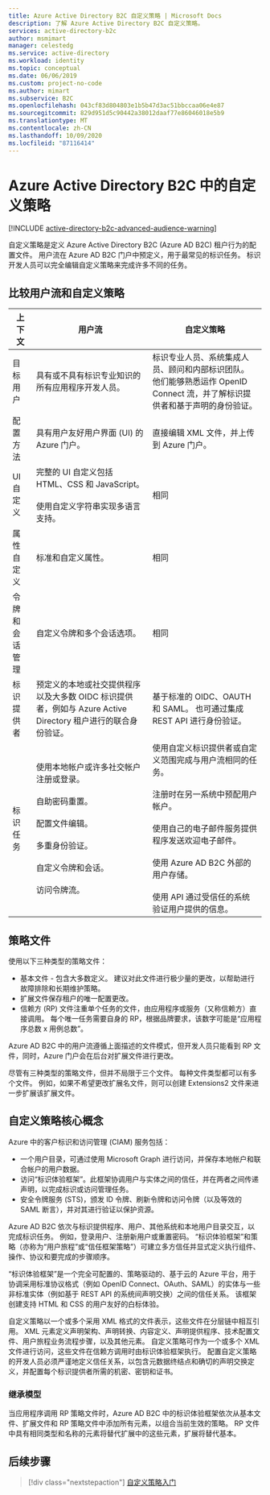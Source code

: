 ```yaml
---
title: Azure Active Directory B2C 自定义策略 | Microsoft Docs
description: 了解 Azure Active Directory B2C 自定义策略。
services: active-directory-b2c
author: msmimart
manager: celestedg
ms.service: active-directory
ms.workload: identity
ms.topic: conceptual
ms.date: 06/06/2019
ms.custom: project-no-code
ms.author: mimart
ms.subservice: B2C
ms.openlocfilehash: 043cf83d804803e1b5b47d3ac51bbccaa06e4e87
ms.sourcegitcommit: 829d951d5c90442a38012daaf77e86046018e5b9
ms.translationtype: MT
ms.contentlocale: zh-CN
ms.lasthandoff: 10/09/2020
ms.locfileid: "87116414"
---
```

# <a name="custom-policies-in-azure-active-directory-b2c"></a>Azure Active Directory B2C 中的自定义策略

[!INCLUDE [active-directory-b2c-advanced-audience-warning](../../includes/active-directory-b2c-advanced-audience-warning.md)]

自定义策略是定义 Azure Active Directory B2C (Azure AD B2C) 租户行为的配置文件。 用户流在 Azure AD B2C 门户中预定义，用于最常见的标识任务。 标识开发人员可以完全编辑自定义策略来完成许多不同的任务。

## <a name="comparing-user-flows-and-custom-policies"></a>比较用户流和自定义策略

| 上下文 | 用户流 | 自定义策略 |
|-|-------------------|-----------------|
| 目标用户 | 具有或不具有标识专业知识的所有应用程序开发人员。 | 标识专业人员、系统集成人员、顾问和内部标识团队。 他们能够熟悉运作 OpenID Connect 流，并了解标识提供者和基于声明的身份验证。 |
| 配置方法 | 具有用户友好用户界面 (UI) 的 Azure 门户。 | 直接编辑 XML 文件，并上传到 Azure 门户。 |
| UI 自定义 | 完整的 UI 自定义包括 HTML、CSS 和 JavaScript。<br><br>使用自定义字符串实现多语言支持。 | 相同 |
| 属性自定义 | 标准和自定义属性。 | 相同 |
| 令牌和会话管理 | 自定义令牌和多个会话选项。 | 相同 |
| 标识提供者 | 预定义的本地或社交提供程序以及大多数 OIDC 标识提供者，例如与 Azure Active Directory 租户进行的联合身份验证。 | 基于标准的 OIDC、OAUTH 和 SAML。  也可通过集成 REST API 进行身份验证。 |
| 标识任务 | 使用本地帐户或许多社交帐户注册或登录。<br><br>自助密码重置。<br><br>配置文件编辑。<br><br>多重身份验证。<br><br>自定义令牌和会话。<br><br>访问令牌流。 | 使用自定义标识提供者或自定义范围完成与用户流相同的任务。<br><br>注册时在另一系统中预配用户帐户。<br><br>使用自己的电子邮件服务提供程序发送欢迎电子邮件。<br><br>使用 Azure AD B2C 外部的用户存储。<br><br>使用 API 通过受信任的系统验证用户提供的信息。 |

## <a name="policy-files"></a>策略文件

使用以下三种类型的策略文件：

- 基本文件 - 包含大多数定义。 建议对此文件进行极少量的更改，以帮助进行故障排除和长期维护策略。
- 扩展文件保存租户的唯一配置更改。
- 信赖方 (RP) 文件注重单个任务的文件，由应用程序或服务（又称信赖方）直接调用。 每个唯一任务需要自身的 RP，根据品牌要求，该数字可能是“应用程序总数 x 用例总数”。

Azure AD B2C 中的用户流遵循上面描述的文件模式，但开发人员只能看到 RP 文件，同时，Azure 门户会在后台对扩展文件进行更改。

尽管有三种类型的策略文件，但并不局限于三个文件。 每种文件类型都可以有多个文件。 例如，如果不希望更改扩展名文件，则可以创建 Extensions2 文件来进一步扩展该扩展文件。

## <a name="custom-policy-core-concepts"></a>自定义策略核心概念

Azure 中的客户标识和访问管理 (CIAM) 服务包括：

- 一个用户目录，可通过使用 Microsoft Graph 进行访问，并保存本地帐户和联合帐户的用户数据。
- 访问“标识体验框架”。此框架协调用户与实体之间的信任，并在两者之间传递声明，以完成标识或访问管理任务。
- 安全令牌服务 (STS)，颁发 ID 令牌、刷新令牌和访问令牌（以及等效的 SAML 断言），并对其进行验证以保护资源。

Azure AD B2C 依次与标识提供程序、用户、其他系统和本地用户目录交互，以完成标识任务。 例如，登录用户、注册新用户或重置密码。 “标识体验框架”和策略（亦称为“用户旅程”或“信任框架策略”）可建立多方信任并显式定义执行组件、操作、协议和要完成的步骤顺序。

“标识体验框架”是一个完全可配置的、策略驱动的、基于云的 Azure 平台，用于协调采用标准协议格式（例如 OpenID Connect、OAuth、SAML）的实体与一些非标准实体（例如基于 REST API 的系统间声明交换）之间的信任关系。 该框架创建支持 HTML 和 CSS 的用户友好的白标体验。

自定义策略以一个或多个采用 XML 格式的文件表示，这些文件在分层链中相互引用。 XML 元素定义声明架构、声明转换、内容定义、声明提供程序、技术配置文件、用户旅程业务流程步骤，以及其他元素。 自定义策略可作为一个或多个 XML 文件进行访问，这些文件在信赖方调用时由标识体验框架执行。 配置自定义策略的开发人员必须严谨地定义信任关系，以包含元数据终结点和确切的声明交换定义，并配置每个标识提供者所需的机密、密钥和证书。

### <a name="inheritance-model"></a>继承模型

当应用程序调用 RP 策略文件时，Azure AD B2C 中的标识体验框架依次从基本文件、扩展文件和 RP 策略文件中添加所有元素，以组合当前生效的策略。  RP 文件中具有相同类型和名称的元素将替代扩展中的这些元素，扩展将替代基本。

## <a name="next-steps"></a>后续步骤

> [!div class="nextstepaction"]
> [自定义策略入门](custom-policy-get-started.md)
